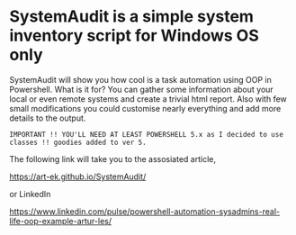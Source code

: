 # SystemAudit is a simple system inventory script for Windows OS only

 SystemAudit will show you how cool is a task automation using OOP in Powershell.
 What is it for?
 You can gather some information about your local or even remote systems and create a trivial html report.
 Also with few small modifications you could customise nearly everything and add more details to the output.

    IMPORTANT !! YOU'LL NEED AT LEAST POWERSHELL 5.x as I decided to use classes !! goodies added to ver 5.
    
The following link will take you to the assosiated article,

https://art-ek.github.io/SystemAudit/

or LinkedIn

https://www.linkedin.com/pulse/powershell-automation-sysadmins-real-life-oop-example-artur-les/
